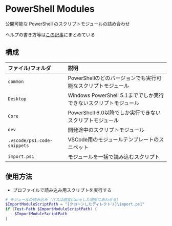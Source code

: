 # PowerShell Modules

公開可能な PowerShell のスクリプトモジュールの詰め合わせ

ヘルプの書き方等は[この記事](https://qiita.com/www-tacos/items/200e88dec661400c2bb9)にまとめている

## 構成

| ファイル/フォルダ           | 説明                                                             |
| :-------------------------- | :--------------------------------------------------------------- |
| `common`                    | PowerShellのどのバージョンでも実行可能なスクリプトモジュール     |
| `Desktop`                   | Windows PowerShell 5.1まででしか実行できないスクリプトモジュール |
| `Core`                      | PowerShell 6.0以降でしか実行できないスクリプトモジュール         |
| `dev`                       | 開発途中のスクリプトモジュール                                   |
| `.vscode/ps1.code-snippets` | VSCode用のモジュールテンプレートのスニペット                     |
| `import.ps1`                | モジュールを一括で読み込むスクリプト                             |

## 使用方法

* プロファイルで読み込み用スクリプトを実行する

```powershell
# モジュールの読み込み（パスは適宜cloneした場所にあわせる）
$ImportModuleScriptPath = "{クローンしたディレクトリ}\import.ps1"
if (Test-Path $ImportModuleScriptPath) {
  . $ImportModuleScriptPath
}
```
